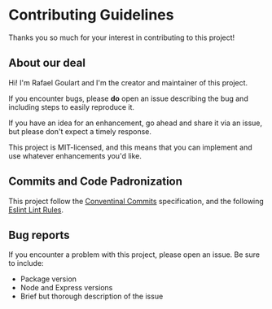 # Contributing Guidelines

Thanks you so much for your interest in contributing to this project!

## About our deal

Hi! I'm Rafael Goulart and I'm the creator and maintainer of this project.

If you encounter bugs, please **do** open an issue describing the bug and including steps to easily reproduce it.

If you have an idea for an enhancement, go ahead and share it via an issue, but please don't expect a timely response.

This project is MIT-licensed, and this means that you can implement and use whatever enhancements you'd like.

## Commits and Code Padronization

This project follow the [Conventinal Commits](https://www.conventionalcommits.org/en/v1.0.0/) specification, and the following [Eslint Lint Rules](https://github.com/RafaelGoulartB/nodejs-ecommerce/blob/master/.eslintrc.json).

## Bug reports

If you encounter a problem with this project, please open an issue. Be sure to include:

- Package version
- Node and Express versions
- Brief but thorough description of the issue
